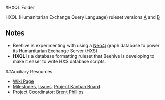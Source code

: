 #HXQL Folder

HXQL (Humanitarian Exchange Query Language) ruleset versions [A]() and [B]()

## Notes

- Beehive is experimenting with using a [Neo4j](https://neo4j.com) graph database to power its Humanitarian Exchange Server (HXS)
- **HXQL** is a database formatting ruleset that Beehive is developing to make it easer to write HXS database scripts.

##Auxiliary Resources

- [Wiki Page](https://github.com/BeehiveNGO/Beehive/wiki/HXQL)
- [Milestones](https://github.com/BeehiveNGO/Beehive/milestones), [Issues](https://github.com/BeehiveNGO/Beehive/issues), [Project Kanban Board](https://github.com/BeehiveNGO/Beehive/projects/6)
- Project Coordinator: [Brent Phillips](https://github.com/Brentophillips)
